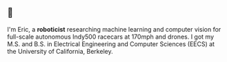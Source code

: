 ## 🤖

I'm Eric, a **roboticist** researching machine learning and computer vision for full-scale autonomous Indy500 racecars at 170mph and drones. I got my M.S. and B.S. in Electrical Engineering and Computer Sciences (EECS) at the University of California, Berkeley.
